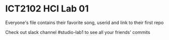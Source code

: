 # ICT2102 HCI Lab 01

Everyone's file contains their favorite song, userid and link to their first repo

Check out slack channel #studio-lab1 to see all your friends' commits
